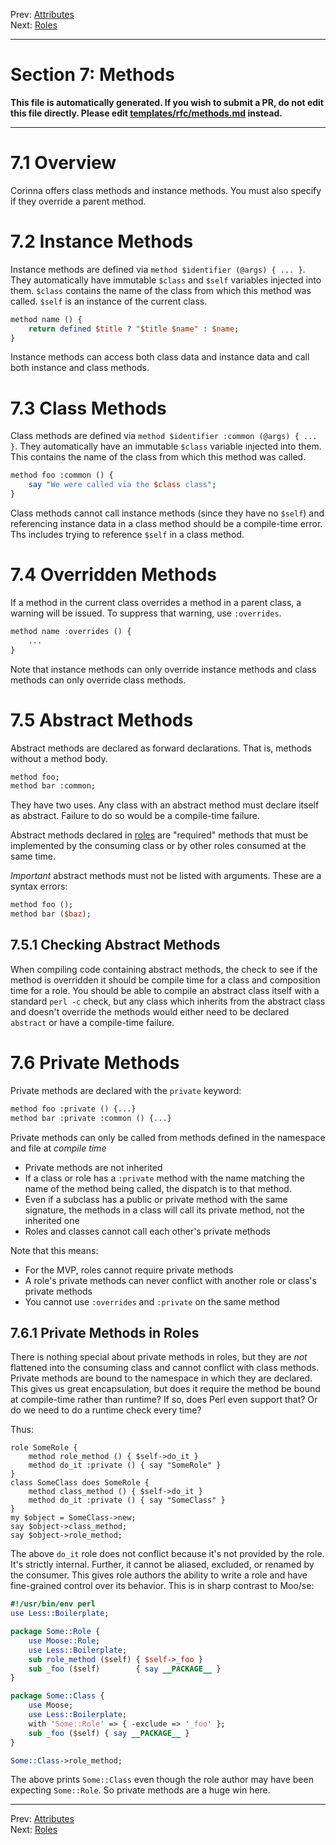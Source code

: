 Prev: [Attributes](attributes.md)   
Next: [Roles](roles.md)

---

# Section 7: Methods

**This file is automatically generated. If you wish to submit a PR, do not
edit this file directly. Please edit
[templates/rfc/methods.md](https://github.com/Ovid/Cor/tree/master/templates/rfc/methods.md) instead.**

---

# 7.1 Overview
Corinna offers class methods and instance methods. You must also specify if
they override a parent method.

# 7.2 Instance Methods
Instance methods are defined via `method $identifier (@args) { ... }`.  They
automatically have immutable `$class` and `$self` variables injected into
them. `$class` contains the name of the class from which this method was
called. `$self` is an instance of the current class.

```perl
method name () {
    return defined $title ? "$title $name" : $name;
}
```

Instance methods can access both class data and instance data and call both
instance and class methods.

# 7.3 Class Methods
Class methods are defined via `method $identifier :common (@args) { ... }`.
They automatically have an immutable `$class` variable injected into them.
This contains the name of the class from which this method was called.

```perl
method foo :common () {
    say "We were called via the $class class";
}
```

Class methods cannot call instance methods (since they have no `$self`) and
referencing instance data in a class method should be a compile-time error.
Ths includes trying to reference `$self` in a class method.

# 7.4 Overridden Methods
If a method in the current class overrides a method in a parent class, a warning
will be issued. To suppress that warning, use `:overrides`.

```perl
method name :overrides () {
    ...
}
```

Note that instance methods can only override instance methods and class
methods can only override class methods.

# 7.5 Abstract Methods
Abstract methods are declared as forward declarations. That is, methods
without a method body.

```perl
method foo;
method bar :common;
```

They have two uses. Any class with an abstract method must declare itself as
abstract. Failure to do so would be a compile-time failure.

Abstract methods declared in [roles](roles.md) are "required" methods that
must be implemented by the consuming class or by other roles consumed at the
same time.

*Important* abstract methods must not be listed with arguments. These are a
syntax errors:

```perl
method foo ();
method bar ($baz);
```

## 7.5.1 Checking Abstract Methods
When compiling code containing abstract methods, the check to see if the
method is overridden it should be compile time for a class and composition
time for a role. You should be able to compile an abstract class itself with a
standard `perl -c` check, but any class which inherits from the abstract class
and doesn't override the methods would either need to be declared `abstract`
or have a compile-time failure.

# 7.6 Private Methods
Private methods are declared with the `private` keyword:

```perl
method foo :private () {...}
method bar :private :common () {...}
```

Private methods can only be called from methods defined in the namespace and file at _compile time_

* Private methods are not inherited
* If a class or role has a `:private` method with the name matching the name of
  the method being called, the dispatch is to that method.
* Even if a subclass has a public or private method with the same signature,
  the methods in a class will call its private method, not the inherited one
* Roles and classes cannot call each other's private methods

Note that this means:

* For the MVP, roles cannot require private methods
* A role's private methods can never conflict with another role or class's private methods
* You cannot use `:overrides` and `:private` on the same method

## 7.6.1 Private Methods in Roles
There is nothing special about private methods in roles, but they are _not_
flattened into the consuming class and cannot conflict with class methods.
Private methods are bound to the namespace in which they are declared. This
gives us great encapsulation, but does it require the method be bound at
compile-time rather than runtime? If so, does Perl even support that? Or do we
need to do a runtime check every time?

Thus:

```
role SomeRole {
    method role_method () { $self->do_it }
    method do_it :private () { say "SomeRole" }
}
class SomeClass does SomeRole {
    method class_method () { $self->do_it }
    method do_it :private () { say "SomeClass" }
}
my $object = SomeClass->new;
say $object->class_method;
say $object->role_method;
```

The above `do_it` role does not conflict because it's not provided by the role.
It's strictly internal. Further, it cannot be aliased, excluded, or renamed by
the consumer. This gives role authors the ability to write a role and have
fine-grained control over its behavior. This is in sharp contrast to Moo/se:

```perl
#!/usr/bin/env perl
use Less::Boilerplate;

package Some::Role {
    use Moose::Role;
    use Less::Boilerplate;
    sub role_method ($self) { $self->_foo }
    sub _foo ($self)        { say __PACKAGE__ }
}

package Some::Class {
    use Moose;
    use Less::Boilerplate;
    with 'Some::Role' => { -exclude => '_foo' };
    sub _foo ($self) { say __PACKAGE__ }
}

Some::Class->role_method;
```

The above prints `Some::Class` even though the role author may have been
expecting `Some::Role`. So private methods are a huge win here.


---

Prev: [Attributes](attributes.md)   
Next: [Roles](roles.md)

